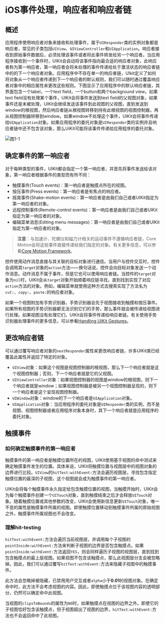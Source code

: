 
# iOS事件处理，响应者和响应者链

## 概述

应用程序使用响应者对象来接收和处理事件，属于`UIResponder`类的实例对象都是响应者，常见的子类包括`UIView`、`UIViewController`和`UIApplication`。响应者接收到原始事件数据后，必须处理该事件或者将此事件转发给另一个响应者。当应用程序接收到一个事件时，UIKit会自动将该事件指向最合适的响应者对象，此响应者称为第一响应者，第一响应者会将未处理的事件传递给处于激活状态的响应者链中的的下一个响应者对象。应用程序中不存在单一的响应者链，UIkit定义了如何将对象从一个响应者传递到下一个响应者的默认规则，我们可以随时通过覆盖响应者对象中的相应属性来更改这些规则。下图显示了应用程序中的默认响应者链，其界面包含一个label，一个text field，一个button和两个background view。如果text field没有处理某个事件，UIKit会将事件发送到text field的父视图对象，如果事件还是未被处理，UIKit会继续发送该事件到此视图的父视图，直到发送到window的根视图，然后响应者链从根视图转移到持有此根视图的视图控制器，再从视图控制器转移到window。如果window不处理这个事件，UIKit会将事件传递给`UIApplication`对象。如果应用程序的委托对象是`UIResponder`类的实例并且响应者链中还不包含该对象，那么UiKit可能将该事件传递给应用程序的委托对象。

![图1-1](https://docs-assets.developer.apple.com/published/7c21d852b9/f17df5bc-d80b-4e17-81cf-4277b1e0f6e4.png)

## 确定事件的第一响应者

对于每种类型的事件，UIKit都会指定一个第一响应者，并首先将事件发送给该对象，第一响应者根据事件的类型而有所不同：

- 触摸事件(Touch events)：第一响应者是触摸点所在的视图。
- 按压事件(Press events)：第一响应者是有焦点的响应者。
- 摇晃事件(Shake-motion events)：第一响应者是由我们自己或者UIKit指定为第一响应者的对象。
- 远程控制事件(Remote-control events)：第一响应者是由我们自己或者UIKit指定为第一响应者的对象。
- 编辑菜单消息(Editing menu messages)：第一响应者是由我们自己或者UIKit指定为第一响应者的对象。

> **注意**：与加速计、陀螺仪和磁力计相关的运动事件不遵循响应者链，Core Motion会将这些事件直接传递给我们指定的对象。有关更多信息，可以参看[Core Motion Framework](https://developer.apple.com/library/content/documentation/Miscellaneous/Conceptual/iPhoneOSTechOverview/CoreServicesLayer/CoreServicesLayer.html#//apple_ref/doc/uid/TP40007898-CH10-SW27)。

控件使用动作消息直接与其关联的目标对象进行通信。当用户与控件交互时，控件会调用其`target`对象的`action`方法——换句话说，控件会向目标对象发送一个动作消息。动作消息不属于事件，但是它也可以使用响应者链。当控件的`target`对象为`nil`时，UIKit会从`target`对象开始顺着响应链寻找，直到找到实现了对应`action`方法的对象。例如，编辑菜单就使用这种方式去搜索实现了方法名为`cut:`、`copy:`、`paste:`的响应者对象。

如果一个视图附加有手势识别器，手势识别器会先于视图接收到触摸和按压事件。如果所有视图的手势识别器都无法识别它们的手势，那么事件就会被传递给视图进行处理。如果视图没有处理它们，UIKit会将事件传递给响应者链。有关使用手势识别器处理事件的更多信息，可以参看[Handling UIKit Gestures](https://developer.apple.com/documentation/uikit/touches_presses_and_gestures/handling_uikit_gestures)。


## 更改响应者链

可以通过覆写响应者对象的`nextResponder`属性来更改响应者链，许多UIKit类已经覆盖此属性并返回了特定的对象。

- `UIView`对象：如果这个视图是视图控制器的根视图，那么下一个响应者就是这个视图控制器；否则，下一个响应者就是它的父视图。
- `UIViewController`对象：如果视图控制器的视图是window的根视图，则下一个响应者就是window；如果视图控制器是被另一个视图控制器呈现的，则下一个响应者是这个呈现视图控制器。
- `UIWindow`对象：window的下一个响应者是`UIApplication`对象。
- `UIApplication`对象：当应用程序的委托对象是`UIResponder`类的实例，而不是视图、视图控制器或者应用程序对象本身时，其下一个响应者就是应用程序的委托对象。



## 触摸事件

### 如何确定触摸事件的第一响应者

触摸事件的第一响应者是触摸位置所在的视图，UIKit使用基于视图的命中测试来确定触摸事件发生的位置。具体来说，UIKit将触摸位置与视图层中的视图对象的边界进行比较。`UIView`的`hitTest:withEvent:`方法会遍历视图层，寻找包含指定触摸位置的最深的子视图，这个视图就会成为触摸事件的第一响应者。

UIKit会将每个触摸事件永久指定给包含触摸位置的视图，当触摸开始时，UIKit会为每个触摸事件创建一个`UITouch`对象，直到触摸结束之后才会释放`UITouch`对象。随着触摸位置或其他参数的改变，UIKit会使用新信息更新`UITouch`对象，唯一不变的属性是触摸事件所属的视图。即使触摸位置移动到触摸事件所属的原始视图之外，触摸事件所属视图也不会改变。

### 理解hit-testing

`hitTest:withEvent:`方法会遍历当前视图层，并调用每个子视图的`pointInside:withEvent:`方法来判断子视图的边界是否包含触摸点。如果`pointInside:withEvent:`方法返回`YES`，则会同样遍历子视图的视图层，直到找到包含触摸点的最上层视图。如果视图不包含该触摸点，那么此视图层分支会被忽略掉。因此，我们可以通过覆写`hitTest:withEvent:`方法来隐藏子视图中的触摸事件。

此方法会忽略掉被隐藏，已禁用用户交互或者`alpha`小于**0.01**的视图对象。在确定命中时，此方法不会考虑视图的内容。因此，即使触摸点位于该视图内容的透明部分，仍然可以确定命中此视图。

当视图的`clipsToBounds`的属性为`NO`时，如果触摸点在视图的边界之外，即使它的子视图恰好包含该触摸点，但子视图超出了视图的边界，`hitTest:withEvent:`方法也不会返回命中了此视图。

